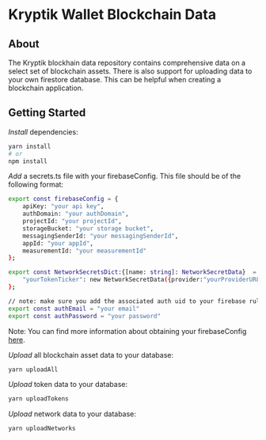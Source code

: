 # Kryptik Wallet Blockchain Data

## About

The Kryptik blockhain data repository contains comprehensive data on a select set of blockchain assets. There is also support for uploading data to your own firestore database. This can be helpful when creating a blockchain application.

## Getting Started

_Install_ dependencies:

```bash
yarn install
# or
npm install
```

_Add_ a secrets.ts file with your firebaseConfig. This file should be of the following format:

```bash
export const firebaseConfig = {
    apiKey: "your api key",
    authDomain: "your authDomain",
    projectId: "your projectId",
    storageBucket: "your storage bucket",
    messagingSenderId: "your messagingSenderId",
    appId: "your appId",
    measurementId: "your measurementId"
};

export const NetworkSecretsDict:{[name: string]: NetworkSecretData}  = {
    "yourTokenTicker": new NetworkSecretData({provider:"yourProviderURL"})
};

// note: make sure you add the associated auth uid to your firebase rules
export const authEmail = "your email"
export const authPassword = "your password"

```

Note: You can find more information about obtaining your firebaseConfig [here](https://firebase.google.com/docs/web/learn-more#config-object).

_Upload_ all blockchain asset data to your database:

```bash
yarn uploadAll
```

_Upload_ token data to your database:

```bash
yarn uploadTokens
```

_Upload_ network data to your database:

```bash
yarn uploadNetworks
```
